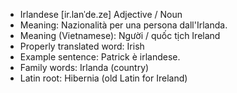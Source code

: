 - Irlandese	[ir.lanˈde.ze]	Adjective / Noun
- Meaning: Nazionalità per una persona dall'Irlanda.
- Meaning (Vietnamese): Người / quốc tịch Ireland
- Properly translated word: Irish
- Example sentence: Patrick è irlandese.
- Family words: Irlanda (country)
- Latin root: Hibernia (old Latin for Ireland)